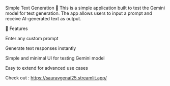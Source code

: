 Simple Text Generation 🚀
This is a simple application built to test the Gemini model for text generation. The app allows users to input a prompt and receive AI-generated text as output.

📌 Features

Enter any custom prompt

Generate text responses instantly

Simple and minimal UI for testing Gemini model

Easy to extend for advanced use cases


Check out : https://sauravgenai25.streamlit.app/
